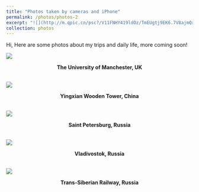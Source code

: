 ```yaml
---
title: "Photos taken by cameras and iPhone"
permalink: /photos/photos-2
excerpt: "![](http://m.qpic.cn/psc?/V11FNHY419ldOz/TmEUgtj9EK6.7V8ajmQrEI*eOyhxAkm8SuqX4akjxCtSBqJUpbWvP9yAK5kwWhcwav2WlLe.1.nmgmV.UPLTEKnRTGIkdMXUo.w*rZwac9A!/b&bo=VQhABlUIQAYBNxA!&rf=viewer_4)**<center>Daily photos to share</center>**"
collection: photos
---
```

Hi, Here are some photos about my trips and daily life, more coming soon! 

![](http://m.qpic.cn/psc?/V11FNHY419ldOz/TmEUgtj9EK6.7V8ajmQrEI*eOyhxAkm8SuqX4akjxCtSBqJUpbWvP9yAK5kwWhcwav2WlLe.1.nmgmV.UPLTEKnRTGIkdMXUo.w*rZwac9A!/b&bo=VQhABlUIQAYBNxA!&rf=viewer_4)
**<center>The University of Manchester, UK</center>**<br>

![](http://m.qpic.cn/psc?/V11FNHY419ldOz/bqQfVz5yrrGYSXMvKr.cqbxeOQbpWteoSGwyZJ98HZPC9uI*1bzr4eeZXqZdWA.vOR9AlfiHitKYfhaLu.5LARTeUM77A792ie3VskTl*nI!/b&bo=QAZVCEAGVQgBByA!&rf=viewer_4&t=5)
**<center>Yingxian Wooden Tower, China</center><br>**

  

![](http://m.qpic.cn/psc?/V11FNHY419ldOz/TmEUgtj9EK6.7V8ajmQrEKGEoekmn6TV.AiVCJm15LurxMkdX90YfRNZubbu1vxWkK5uKbp6I7Lmi3DsluNpJsxjE8rlNBIoP5HHSQYy7PQ!/b&bo=VQhABlUIQAYBJwA!&rf=viewer_4&t=5)
**<center>Saint Petersburg, Russia</center><br>**

![](http://m.qpic.cn/psc?/V11FNHY419ldOz/TmEUgtj9EK6.7V8ajmQrEDn9sHwU1IZxER.XM0bvhmBDXO0qPjtzygwKdJ25uCdcgk2bTHcyWEBEl5IqqyJBeYWXsFKA5oQJLhk1OaDyUmw!/b&bo=VAY4BFQGOAQBFzA!&rf=viewer_4)
**<center>Vladivostok, Russia</center><br>**

![](http://m.qpic.cn/psc?/V11FNHY419ldOz/TmEUgtj9EK6.7V8ajmQrENswhTwr6jOmHyGsqWLachUN4DehnyfurZ5bW29edMHSwXLOlt4QHUo9KgOHQLydTe5rR2px1v.tiIUcCwRyEsc!/b&bo=HAtABhwLQAYBNxA!&rf=viewer_4&t=5)
**<center>Trans-Siberian Railway, Russia</center>**<br>


